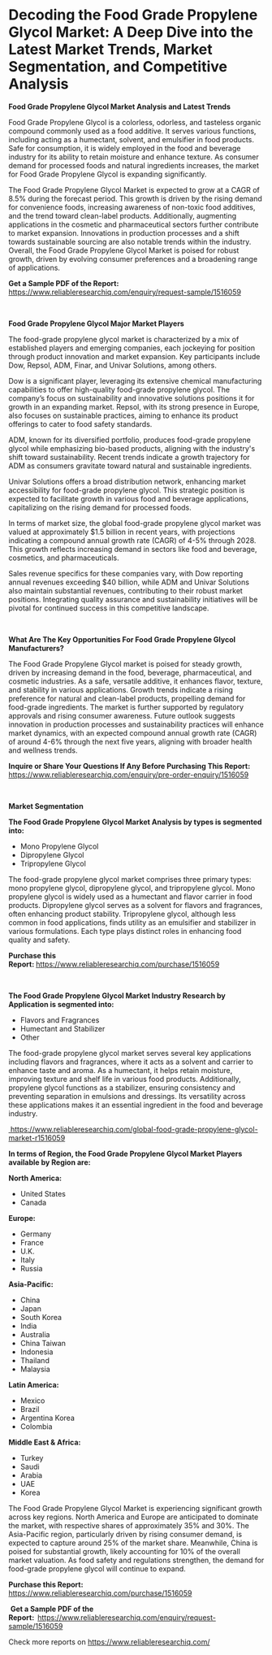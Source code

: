 <p><h1>Decoding the Food Grade Propylene Glycol Market: A Deep Dive into the Latest Market Trends, Market Segmentation, and Competitive Analysis</h1></p><p><strong>Food Grade Propylene Glycol Market Analysis and Latest Trends</strong></p>
<p><p>Food Grade Propylene Glycol is a colorless, odorless, and tasteless organic compound commonly used as a food additive. It serves various functions, including acting as a humectant, solvent, and emulsifier in food products. Safe for consumption, it is widely employed in the food and beverage industry for its ability to retain moisture and enhance texture. As consumer demand for processed foods and natural ingredients increases, the market for Food Grade Propylene Glycol is expanding significantly.</p><p>The Food Grade Propylene Glycol Market is expected to grow at a CAGR of 8.5% during the forecast period. This growth is driven by the rising demand for convenience foods, increasing awareness of non-toxic food additives, and the trend toward clean-label products. Additionally, augmenting applications in the cosmetic and pharmaceutical sectors further contribute to market expansion. Innovations in production processes and a shift towards sustainable sourcing are also notable trends within the industry. Overall, the Food Grade Propylene Glycol Market is poised for robust growth, driven by evolving consumer preferences and a broadening range of applications.</p></p>
<p><strong>Get a Sample PDF of the Report:&nbsp;</strong> <a href="https://www.reliableresearchiq.com/enquiry/request-sample/1516059?utm_campaign=3026&utm_medium=2&utm_source=Github&utm_content=ia&utm_term=29032025&utm_id=food-grade-propylene-glycol">https://www.reliableresearchiq.com/enquiry/request-sample/1516059</a></p>
<p>&nbsp;</p>
<p><strong>Food Grade Propylene Glycol Major Market Players</strong></p>
<p><p>The food-grade propylene glycol market is characterized by a mix of established players and emerging companies, each jockeying for position through product innovation and market expansion. Key participants include Dow, Repsol, ADM, Finar, and Univar Solutions, among others. </p><p>Dow is a significant player, leveraging its extensive chemical manufacturing capabilities to offer high-quality food-grade propylene glycol. The company’s focus on sustainability and innovative solutions positions it for growth in an expanding market. Repsol, with its strong presence in Europe, also focuses on sustainable practices, aiming to enhance its product offerings to cater to food safety standards.</p><p>ADM, known for its diversified portfolio, produces food-grade propylene glycol while emphasizing bio-based products, aligning with the industry's shift toward sustainability. Recent trends indicate a growth trajectory for ADM as consumers gravitate toward natural and sustainable ingredients.</p><p>Univar Solutions offers a broad distribution network, enhancing market accessibility for food-grade propylene glycol. This strategic position is expected to facilitate growth in various food and beverage applications, capitalizing on the rising demand for processed foods.</p><p>In terms of market size, the global food-grade propylene glycol market was valued at approximately $1.5 billion in recent years, with projections indicating a compound annual growth rate (CAGR) of 4-5% through 2028. This growth reflects increasing demand in sectors like food and beverage, cosmetics, and pharmaceuticals.</p><p>Sales revenue specifics for these companies vary, with Dow reporting annual revenues exceeding $40 billion, while ADM and Univar Solutions also maintain substantial revenues, contributing to their robust market positions. Integrating quality assurance and sustainability initiatives will be pivotal for continued success in this competitive landscape.</p></p>
<p>&nbsp;</p>
<p><strong>What Are The Key Opportunities For Food Grade Propylene Glycol Manufacturers?</strong></p>
<p><p>The Food Grade Propylene Glycol market is poised for steady growth, driven by increasing demand in the food, beverage, pharmaceutical, and cosmetic industries. As a safe, versatile additive, it enhances flavor, texture, and stability in various applications. Growth trends indicate a rising preference for natural and clean-label products, propelling demand for food-grade ingredients. The market is further supported by regulatory approvals and rising consumer awareness. Future outlook suggests innovation in production processes and sustainability practices will enhance market dynamics, with an expected compound annual growth rate (CAGR) of around 4-6% through the next five years, aligning with broader health and wellness trends.</p></p>
<p><strong>Inquire or Share Your Questions If Any Before Purchasing This Report:</strong> <a href="https://www.reliableresearchiq.com/enquiry/pre-order-enquiry/1516059?utm_campaign=3026&utm_medium=2&utm_source=Github&utm_content=ia&utm_term=29032025&utm_id=food-grade-propylene-glycol">https://www.reliableresearchiq.com/enquiry/pre-order-enquiry/1516059</a></p>
<p>&nbsp;</p>
<p><strong>Market Segmentation</strong></p>
<p><strong>The Food Grade Propylene Glycol Market Analysis by types is segmented into:</strong></p>
<p><ul><li>Mono Propylene Glycol</li><li>Dipropylene Glycol</li><li>Tripropylene Glycol</li></ul></p>
<p><p>The food-grade propylene glycol market comprises three primary types: mono propylene glycol, dipropylene glycol, and tripropylene glycol. Mono propylene glycol is widely used as a humectant and flavor carrier in food products. Dipropylene glycol serves as a solvent for flavors and fragrances, often enhancing product stability. Tripropylene glycol, although less common in food applications, finds utility as an emulsifier and stabilizer in various formulations. Each type plays distinct roles in enhancing food quality and safety.</p></p>
<p><strong>Purchase this Report:&nbsp;</strong><a href="https://www.reliableresearchiq.com/purchase/1516059?utm_campaign=3026&utm_medium=2&utm_source=Github&utm_content=ia&utm_term=29032025&utm_id=food-grade-propylene-glycol">https://www.reliableresearchiq.com/purchase/1516059</a></p>
<p>&nbsp;</p>
<p><strong>The Food Grade Propylene Glycol Market Industry Research by Application is segmented into:</strong></p>
<p><ul><li>Flavors and Fragrances</li><li>Humectant and Stabilizer</li><li>Other</li></ul></p>
<p><p>The food-grade propylene glycol market serves several key applications including flavors and fragrances, where it acts as a solvent and carrier to enhance taste and aroma. As a humectant, it helps retain moisture, improving texture and shelf life in various food products. Additionally, propylene glycol functions as a stabilizer, ensuring consistency and preventing separation in emulsions and dressings. Its versatility across these applications makes it an essential ingredient in the food and beverage industry.</p></p>
<p><a href="https://www.reliableresearchiq.com/global-food-grade-propylene-glycol-market-r1516059?utm_campaign=3026&utm_medium=2&utm_source=Github&utm_content=ia&utm_term=29032025&utm_id=food-grade-propylene-glycol">&nbsp;https://www.reliableresearchiq.com/global-food-grade-propylene-glycol-market-r1516059</a></p>
<p><strong>In terms of Region, the Food Grade Propylene Glycol Market Players available by Region are:</strong></p>
<p>
    <p> <strong> North America: </strong>
        <ul>
            <li>United States</li>
            <li>Canada</li>
        </ul>
        </p> 
    <p> <strong> Europe: </strong>
        <ul>
            <li>Germany</li>
            <li>France</li>
            <li>U.K.</li>
            <li>Italy</li>
            <li>Russia</li>
        </ul>
        </p> 
    <p> <strong> Asia-Pacific: </strong>
        <ul>
            <li>China</li>
            <li>Japan</li>
            <li>South Korea</li>
            <li>India</li>
            <li>Australia</li>
            <li>China Taiwan</li>
            <li>Indonesia</li>
            <li>Thailand</li>
            <li>Malaysia</li>
        </ul>
        </p> 
    <p> <strong> Latin America: </strong>
        <ul>
            <li>Mexico</li>
            <li>Brazil</li>
            <li>Argentina Korea</li>
            <li>Colombia</li>
        </ul>
        </p> 
    <p> <strong> Middle East & Africa: </strong>
        <ul>
            <li>Turkey</li>
            <li>Saudi</li>
            <li>Arabia</li>
            <li>UAE</li>
            <li>Korea</li>
        </ul>
    </p>
    </p>
<p><p>The Food Grade Propylene Glycol Market is experiencing significant growth across key regions. North America and Europe are anticipated to dominate the market, with respective shares of approximately 35% and 30%. The Asia-Pacific region, particularly driven by rising consumer demand, is expected to capture around 25% of the market share. Meanwhile, China is poised for substantial growth, likely accounting for 10% of the overall market valuation. As food safety and regulations strengthen, the demand for food-grade propylene glycol will continue to expand.</p></p>
<p><strong>Purchase this Report: </strong><a href="https://www.reliableresearchiq.com/purchase/1516059?utm_campaign=3026&utm_medium=2&utm_source=Github&utm_content=ia&utm_term=29032025&utm_id=food-grade-propylene-glycol">https://www.reliableresearchiq.com/purchase/1516059</a></p>
<p>&nbsp;<strong>Get a Sample PDF of the Report:&nbsp;&nbsp;</strong><a href="https://www.reliableresearchiq.com/enquiry/request-sample/1516059?utm_campaign=3026&utm_medium=2&utm_source=Github&utm_content=ia&utm_term=29032025&utm_id=food-grade-propylene-glycol">https://www.reliableresearchiq.com/enquiry/request-sample/1516059</a></p>
<p><strong></strong></p>
<p>Check more reports on <a href="https://www.reliableresearchiq.com/?utm_campaign=3026&utm_medium=2&utm_source=Github&utm_content=ia&utm_term=29032025&utm_id=food-grade-propylene-glycol">https://www.reliableresearchiq.com/</a></p>